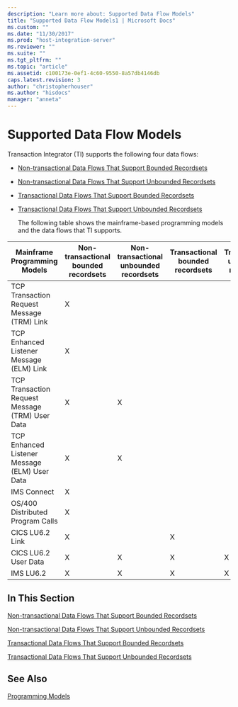```yaml
---
description: "Learn more about: Supported Data Flow Models"
title: "Supported Data Flow Models1 | Microsoft Docs"
ms.custom: ""
ms.date: "11/30/2017"
ms.prod: "host-integration-server"
ms.reviewer: ""
ms.suite: ""
ms.tgt_pltfrm: ""
ms.topic: "article"
ms.assetid: c100173e-0ef1-4c60-9550-8a57db4146db
caps.latest.revision: 3
author: "christopherhouser"
ms.author: "hisdocs"
manager: "anneta"
---
```

# Supported Data Flow Models
Transaction Integrator (TI) supports the following four data flows:  
  
- [Non-transactional Data Flows That Support Bounded Recordsets](../core/non-transactional-data-flows-that-support-bounded-recordsets2.md)  
  
- [Non-transactional Data Flows That Support Unbounded Recordsets](../core/non-transactional-data-flows-that-support-unbounded-recordsets2.md)  
  
- [Transactional Data Flows That Support Bounded Recordsets](../core/transactional-data-flows-that-support-bounded-recordsets1.md)  
  
- [Transactional Data Flows That Support Unbounded Recordsets](../core/transactional-data-flows-that-support-unbounded-recordsets1.md)  
  
  The following table shows the mainframe-based programming models and the data flows that TI supports.  
  
|Mainframe Programming Models|Non-transactional bounded recordsets|Non-transactional unbounded recordsets|Transactional bounded recordsets|Transactional unbounded recordsets|  
|----------------------------------|-------------------------------------------|---------------------------------------------|--------------------------------------|----------------------------------------|  
|TCP Transaction Request Message (TRM) Link|X||||  
|TCP Enhanced Listener Message (ELM) Link|X||||  
|TCP Transaction Request Message (TRM) User Data|X|X|||  
|TCP Enhanced Listener Message (ELM) User Data|X|X|||  
|IMS Connect|X||||  
|OS/400 Distributed Program Calls|X||||  
|CICS LU6.2 Link|X||X||  
|CICS LU6.2 User Data|X|X|X|X|  
|IMS LU6.2|X|X|X|X|  
  
## In This Section  
 [Non-transactional Data Flows That Support Bounded Recordsets](../core/non-transactional-data-flows-that-support-bounded-recordsets2.md)  
  
 [Non-transactional Data Flows That Support Unbounded Recordsets](../core/non-transactional-data-flows-that-support-unbounded-recordsets2.md)  
  
 [Transactional Data Flows That Support Bounded Recordsets](../core/transactional-data-flows-that-support-bounded-recordsets1.md)  
  
 [Transactional Data Flows That Support Unbounded Recordsets](../core/transactional-data-flows-that-support-unbounded-recordsets1.md)  
  
## See Also  
 [Programming Models](../core/programming-models2.md)

